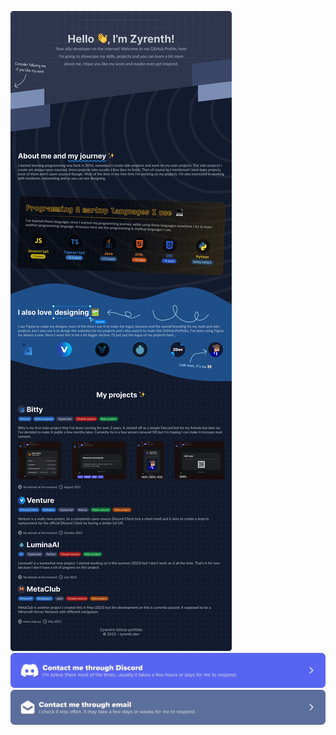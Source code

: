 <a href="#"><img src="https://raw.githubusercontent.com/Zyrenth/Zyrenth/main/GitHub%20Portfolio%20v4.2.png" /></a>
<a href="https://discord.com/users/509018277549309962" target="_blank"><img src="https://raw.githubusercontent.com/Zyrenth/Zyrenth/main/GitHub%20Portfolio%20Discord%20Link.png" /></a>
<a href="mailto:work@zyrenth.dev" target="_blank"><img src="https://raw.githubusercontent.com/Zyrenth/Zyrenth/main/GitHub%20Portfolio%20Email%20Link.png" /></a>
